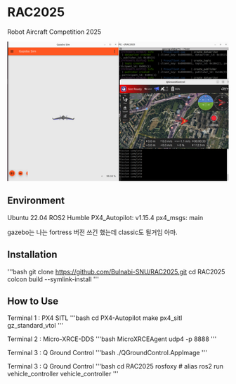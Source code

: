 # RAC2025
Robot Aircraft Competition 2025

![PX4 SITL](assets/3.png)

## Environment
Ubuntu 22.04
ROS2 Humble
PX4_Autopilot: v1.15.4
px4_msgs: main

gazebo는 나는 fortress 버전 쓰긴 했는데 classic도 될거임 아마.

## Installation
'''bash
git clone https://github.com/Bulnabi-SNU/RAC2025.git
cd RAC2025
colcon build --symlink-install
'''

## How to Use

Terminal 1 : PX4 SITL
'''bash
cd PX4-Autopilot
make px4_sitl gz_standard_vtol
'''

Terminal 2 : Micro-XRCE-DDS
'''bash
MicroXRCEAgent udp4 -p 8888
'''

Terminal 3 : Q Ground Control
'''bash
./QGroundControl.AppImage
'''

Terminal 3 : Q Ground Control
'''bash
cd RAC2025
rosfoxy # alias
ros2 run vehicle_controller vehicle_controller
'''